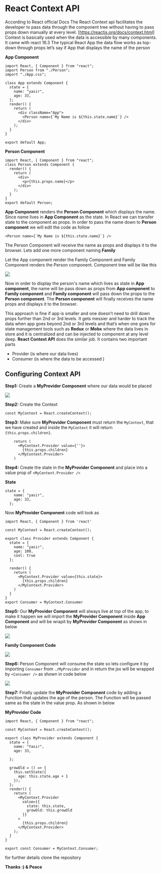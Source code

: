 # React Context API

According to React official Docs The React Context api facilitates the developer to pass data through the component tree without having to pass props down manually at every level. [https://reactjs.org/docs/context.html] Context is basically used when the data is accessible by many components. It came with react 16.3
The typical React App the data flow works as top-down through props let’s say if App that displays the name of the person

**App Component**

```
import React, { Component } from "react";
import Person from "./Person";
import "./App.css";

class App extends Component {
  state = {
    name: "yasir",
    age: 33,
  };
  render() {
    return (
      <div className="App">
        <Person name={`My Name is ${this.state.name}`} />
      </div>
    );
  }
}

export default App;
```

**Person Component**

```
import React, { Component } from "react";
class Person extends Component {
  render() {
    return (
      <div>
        <p>{this.props.name}</p>
      </div>
    );
  }
}
export default Person;
```

**App Component** renders the **Person Component** which displays the name. Since name lives in **App Component** as the state. In React we can transfer state to the component as props. In order to pass the name down to **Person component** we will edit the code as follow

```
<Person name={`My Name is ${this.state.name}`} />
```

The Person Component will receive the name as props and displays it to the browser.
Lets add one more component naming **Family**

Let the App component render the Family Component and Family Component renders the Person component. Component tree will be like this

<img src="./src/images/image.png"/>

Now in order to display the person's name which lives as state in **App component**, the name will be pass down as props from **App component** to **Family component** and **Family component** will pass down the props to the **Person component**. The **Person component** will finally receives the name props and displays it to the browser.

This approach is fine if app is smaller and one doesn’t need to drill down props further than 2nd or 3rd levels. It gets messier and harder to track the data when app goes beyond 2nd or 3rd levels and that’s when one goes for state management tools such as **Redux** or **Mobx** where the data lives in store and it is centralized and can be injected to component at any level deep. **React Context API** does the similar job. It contains two important parts

- Provider (is where our data lives)
- Consumer (is where the data to be accessed )

## Configuring Context API

**Step1:** Create a **MyProvider Component** where our data would be placed

<img src="./src/images/code1.png"/>

**Step2:** Create the Context

```
const MyContext = React.createContext();
```

**Step3:** Make sure **MyProvider Component** must return the `MyContext`, that we have created and inside the `MyContext` it will return `{this.props.children}`.

```
    return (
      <MyContext.Provider value={''}>
        {this.props.children}
      </MyContext.Provider>
    )
```

**Step4:** Create the state in the **MyProvider Component** and place into a value prop of `<MyContext.Provider />`

**State**

```
state = {
    name: "yasir",
    age: 33,
  };
```

Now **MyProvider Component** code will look as

```
import React, { Component } from 'react'

const MyContext = React.createContext();

export class Provider extends Component {
  state = {
    name: "yasir",
    age: 100,
    cool: true
  };

  render() {
    return (
      <MyContext.Provider value={this.state}>
        {this.props.children}
      </MyContext.Provider>
    )
  }
}
export Consumer = MyContext.Consumer
```

**Step5:** Our **MyProvider Component** will always live at top of the app, to make it happen we will import the **MyProvider Component** inside **App Component** and will be wrapit by **MyProvider Component** as shown in below

<img src='./src/images/code2.png'/>

**Family Component Code**

<img src='./src/images/code3.png'/>

**Step6:** Person Component will consume the state so lets configure it by importing `Consumer` from `./MyProvider` and in return the jsx will be wrapped by `<Consumer />` as shown in code below

<img src='./src/images/code4.png'/>

**Step7:** Finally update the **MyProvider Component** code by adding a Function that updates the age of the person. The Function will be passed same as the state in the value prop. As shown in below

**MyProvider Code**

```
import React, { Component } from "react";

const MyContext = React.createContext();

export class MyProvider extends Component {
  state = {
    name: "Yasir",
    age: 33,

  };

  growOld = () => {
    this.setState({
      age: this.state.age + 1
    });
  };
  render() {
    return (
      <MyContext.Provider
        value={{
          state: this.state,
          growOld: this.growOld
        }}
      >
        {this.props.children}
      </MyContext.Provider>
    );
  }
}

export const Consumer = MyContext.Consumer;
```

for further details clone the repository

**Thanks :) & Peace**
